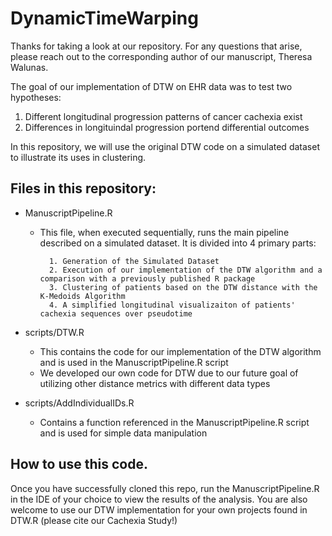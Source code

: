 # DynamicTimeWarping

Thanks for taking a look at our repository. For any questions that arise, please reach out to the corresponding author of 
our manuscript, Theresa Walunas.

The goal of our implementation of DTW on EHR data was to test two hypotheses: 

1. Different longitudinal progression patterns of cancer cachexia exist 
2. Differences in longituindal progression portend differential outcomes

In this repository, we will use the original DTW code on a simulated dataset to illustrate its uses in clustering.

## Files in this repository: 

* ManuscriptPipeline.R
	* This file, when executed sequentially, runs the main pipeline described on a simulated dataset. It is divided into 4 primary parts: 
	
			1. Generation of the Simulated Dataset
			2. Execution of our implementation of the DTW algorithm and a comparison with a previously published R package 
			3. Clustering of patients based on the DTW distance with the K-Medoids Algorithm 
			4. A simplified longitudinal visualizaiton of patients' cachexia sequences over pseudotime
			
* scripts/DTW.R 
	* This contains the code for our implementation of the DTW algorithm and is used in the ManuscriptPipeline.R script
	* We developed our own code for DTW due to our future goal of utilizing other distance metrics with different data types

* scripts/AddIndividualIDs.R
	* Contains a function referenced in the ManuscriptPipeline.R script and is used for simple data manipulation



## How to use this code. 

Once you have successfully cloned this repo, run the ManuscriptPipeline.R in the IDE of your choice to view the results of the analysis. You are 
also welcome to use our DTW implementation for your own projects found in DTW.R (please cite our Cachexia Study!)
